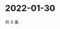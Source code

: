 # 2022-01-30

共 0 条

<!-- BEGIN WEIBO -->
<!-- 最后更新时间 Sun Jan 30 2022 07:10:26 GMT+0800 (China Standard Time) -->

<!-- END WEIBO -->
